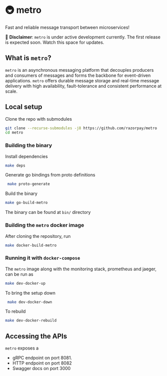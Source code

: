 # 🚇 metro <!-- omit in toc -->
Fast and reliable message transport between microservices!

🚧  **Disclaimer**: `metro` is under active development currently. The first release is expected soon. Watch this space for updates. 

## What is `metro`?
`metro` is an asynchronous messaging platform that decouples producers and consumers of messages and forms the backbone for event-driven applications. `metro` offers durable message storage and real-time message delivery with high availability, fault-tolerance and consistent performance at scale.

## Local setup
Clone the repo with submodules
```sh
git clone --recurse-submodules -j8 https://github.com/razorpay/metro
cd metro
```
### Building the binary
Install dependencies
```sh
make deps
```
Generate go bindings from proto definitions
```sh
 make proto-generate
 ```
Build the binary
 ```sh
 make go-build-metro
 ```
 The binary can be found at `bin/` directory
 ### Building the `metro` docker image
 After cloning the repository, run
 ```sh
 make docker-build-metro
 ```
### Running it with `docker-compose`
The `metro` image along with the monitoring stack, prometheus and jaeger, can be run as
```sh
make dev-docker-up
```
To bring the setup down
```sh
 make dev-docker-down
 ```
 To rebuild
 ```sh
 make dev-docker-rebuild
 ```
 ## Accessing the APIs
 `metro` exposes a 
* gRPC endpoint on port 8081.
* HTTP endpoint on port 8082
* Swagger docs on port 3000



